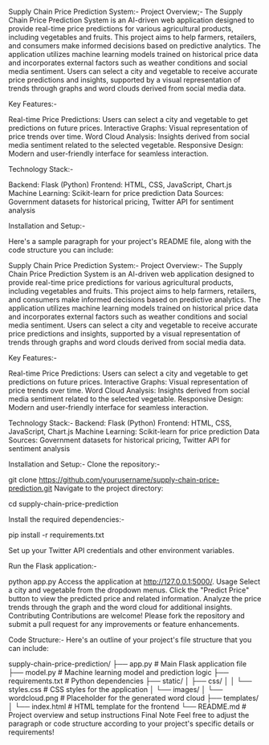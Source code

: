 Supply Chain Price Prediction System:-
Project Overview;-
The Supply Chain Price Prediction System is an AI-driven web application designed to provide real-time price predictions for various agricultural products, including vegetables and fruits. This project aims to help farmers, retailers, and consumers make informed decisions based on predictive analytics. The application utilizes machine learning models trained on historical price data and incorporates external factors such as weather conditions and social media sentiment. Users can select a city and vegetable to receive accurate price predictions and insights, supported by a visual representation of trends through graphs and word clouds derived from social media data.

Key Features:-

Real-time Price Predictions: Users can select a city and vegetable to get predictions on future prices.
Interactive Graphs: Visual representation of price trends over time.
Word Cloud Analysis: Insights derived from social media sentiment related to the selected vegetable.
Responsive Design: Modern and user-friendly interface for seamless interaction.

Technology Stack:-

Backend: Flask (Python)
Frontend: HTML, CSS, JavaScript, Chart.js
Machine Learning: Scikit-learn for price prediction
Data Sources: Government datasets for historical pricing, Twitter API for sentiment analysis

Installation and Setup:- 

Here's a sample paragraph for your project's README file, along with the code structure you can include:

Supply Chain Price Prediction System:-
Project Overview:-
The Supply Chain Price Prediction System is an AI-driven web application designed to provide real-time price predictions for various agricultural products, including vegetables and fruits. This project aims to help farmers, retailers, and consumers make informed decisions based on predictive analytics. The application utilizes machine learning models trained on historical price data and incorporates external factors such as weather conditions and social media sentiment. Users can select a city and vegetable to receive accurate price predictions and insights, supported by a visual representation of trends through graphs and word clouds derived from social media data.

Key Features:-

Real-time Price Predictions: Users can select a city and vegetable to get predictions on future prices.
Interactive Graphs: Visual representation of price trends over time.
Word Cloud Analysis: Insights derived from social media sentiment related to the selected vegetable.
Responsive Design: Modern and user-friendly interface for seamless interaction.

Technology Stack:-
Backend: Flask (Python)
Frontend: HTML, CSS, JavaScript, Chart.js
Machine Learning: Scikit-learn for price prediction
Data Sources: Government datasets for historical pricing, Twitter API for sentiment analysis

Installation and Setup:-
Clone the repository:-

git clone https://github.com/yourusername/supply-chain-price-prediction.git
Navigate to the project directory:

cd supply-chain-price-prediction

Install the required dependencies:-

pip install -r requirements.txt

Set up your Twitter API credentials and other environment variables.

Run the Flask application:-

python app.py
Access the application at http://127.0.0.1:5000/.
Usage
Select a city and vegetable from the dropdown menus.
Click the "Predict Price" button to view the predicted price and related information.
Analyze the price trends through the graph and the word cloud for additional insights.
Contributing
Contributions are welcome! Please fork the repository and submit a pull request for any improvements or feature enhancements.

Code Structure:-
Here's an outline of your project's file structure that you can include:


supply-chain-price-prediction/
├── app.py                  # Main Flask application file
├── model.py                # Machine learning model and prediction logic
├── requirements.txt        # Python dependencies
├── static/
│   ├── css/
│   │   └── styles.css      # CSS styles for the application
│   └── images/
│       └── wordcloud.png   # Placeholder for the generated word cloud
├── templates/
│   └── index.html          # HTML template for the frontend
└── README.md               # Project overview and setup instructions
Final Note
Feel free to adjust the paragraph or code structure according to your project's specific details or requirements!
